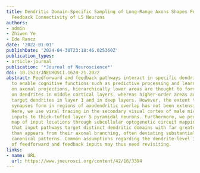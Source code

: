 ```yaml
---
title: Dendritic Domain-Specific Sampling of Long-Range Axons Shapes Feedforward and
  Feedback Connectivity of L5 Neurons
authors:
- admin
- Zhiwen Ye
- Ede Rancz
date: '2022-01-01'
publishDate: '2024-04-30T23:18:46.025360Z'
publication_types:
- article-journal
publication: '*Journal of Neuroscience*'
doi: 10.1523/JNEUROSCI.1620-21.2022
abstract: Feedforward and feedback pathways interact in specific dendritic domains
  to enable cognitive functions such as predictive processing and learning. Based
  on axonal projections, hierarchically lower areas are thought to form synapses primarily
  on dendrites in middle cortical layers, whereas higher-order areas are thought to
  target dendrites in layer 1 and in deep layers. However, the extent to which functional
  synapses form in regions of axodendritic overlap has not been extensively studied.
  Here, we use viral tracing in the secondary visual cortex of male mice to map brain-wide
  inputs to thick-tufted layer 5 pyramidal neurons. Furthermore, we provide a comprehensive
  map of input locations through subcellular optogenetic circuit mapping. We show
  that input pathways target distinct dendritic domains with far greater specificity
  than appears from their axonal branching, often deviating substantially from the
  canonical patterns. Common assumptions regarding the dendrite-level interaction
  of feedforward and feedback inputs may thus need revisiting.
links:
- name: URL
  url: https://www.jneurosci.org/content/42/16/3394
---
```

